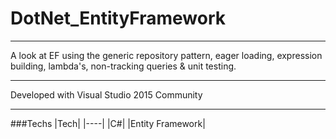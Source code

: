 # DotNet_EntityFramework

---

A look at EF using the generic repository pattern, eager loading, expression building, lambda's, non-tracking queries & unit testing.

---

Developed with Visual Studio 2015 Community

---

###Techs
|Tech|
|----|
|C#|
|Entity Framework|
